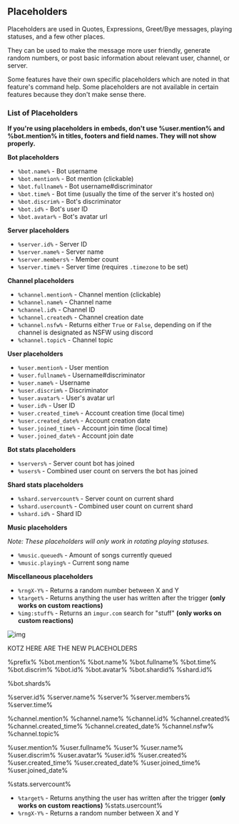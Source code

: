 ## Placeholders

Placeholders are used in Quotes, Expressions, Greet/Bye messages, playing statuses, and a few other places.

They can be used to make the message more user friendly, generate random numbers, or post basic information about relevant user, channel, or server.

Some features have their own specific placeholders which are noted in that feature's command help. Some placeholders are not available in certain features because they don't make sense there.

### List of Placeholders

**If you're using placeholders in embeds, don't use %user.mention% and %bot.mention% in titles, footers and field names. They will not show properly.**

**Bot placeholders**

- `%bot.name%` - Bot username
- `%bot.mention%` - Bot mention (clickable)
- `%bot.fullname%` - Bot username#discriminator
- `%bot.time%` - Bot time (usually the time of the server it's hosted on)
- `%bot.discrim%` - Bot's discriminator
- `%bot.id%` - Bot's user ID
- `%bot.avatar%` - Bot's avatar url

**Server placeholders**

- `%server.id%` - Server ID
- `%server.name%` - Server name
- `%server.members%` - Member count
- `%server.time%` - Server time (requires `.timezone` to be set)

**Channel placeholders**

- `%channel.mention%` - Channel mention (clickable)
- `%channel.name%` - Channel name
- `%channel.id%` - Channel ID
- `%channel.created%` - Channel creation date
- `%channel.nsfw%` - Returns either `True` or `False`, depending on if the channel is designated as NSFW using discord
- `%channel.topic%` - Channel topic

**User placeholders**

- `%user.mention%` - User mention
- `%user.fullname%` - Username#discriminator
- `%user.name%` - Username
- `%user.discrim%` - Discriminator
- `%user.avatar%` - User's avatar url
- `%user.id%` - User ID
- `%user.created_time%` - Account creation time (local time)
- `%user.created_date%` - Account creation date
- `%user.joined_time%` - Account join time (local time)
- `%user.joined_date%` - Account join date

**Bot stats placeholders**

- `%servers%` - Server count bot has joined
- `%users%` - Combined user count on servers the bot has joined

**Shard stats placeholders**

- `%shard.servercount%` - Server count on current shard
- `%shard.usercount%` - Combined user count on current shard
- `%shard.id%` - Shard ID

**Music placeholders**

*Note: These placeholders will only work in rotating playing statuses.*

- `%music.queued%` - Amount of songs currently queued
- `%music.playing%` - Current song name

**Miscellaneous placeholders**

- `%rngX-Y%` - Returns a random number between X and Y
- `%target%` - Returns anything the user has written after the trigger **(only works on custom reactions)**
- `%img:stuff%` - Returns an `imgur.com` search for "stuff" **(only works on custom reactions)**

![img](https://puu.sh/B7mgI.png)


KOTZ HERE ARE THE NEW PLACEHOLDERS

%prefix%
%bot.mention%
%bot.name%
%bot.fullname%
%bot.time%
%bot.discrim%
%bot.id%
%bot.avatar%
%bot.shardid%
%shard.id%

%bot.shards%


%server.id%
%server.name%
%server%
%server.members%
%server.time%

%channel.mention%
%channel.name%
%channel.id%
%channel.created%
%channel.created_time%
%channel.created_date%
%channel.nsfw%
%channel.topic%


%user.mention%
%user.fullname%
%user%
%user.name%
%user.discrim%
%user.avatar%
%user.id%
%user.created%
%user.created_time%
%user.created_date%
%user.joined_time%
%user.joined_date%

%stats.servercount%
- `%target%` - Returns anything the user has written after the trigger **(only works on custom reactions)**
%stats.usercount%
- `%rngX-Y%` - Returns a random number between X and Y
